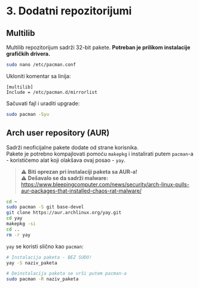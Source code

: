 # 3. Dodatni repozitorijumi
## Multilib
Multilib repozitorijum sadrži 32-bit pakete. **Potreban je prilikom instalacije grafičkih drivera.**

```sh
sudo nano /etc/pacman.conf
```

Ukloniti komentar sa linija:
```
[multilib]
Include = /etc/pacman.d/mirrorlist
```

Sačuvati fajl i uraditi upgrade:
```sh
sudo pacman -Syu
```

## Arch user repository (AUR)
Sadrži neoficijalne pakete dodate od strane korisnika.  
Pakete je potrebno kompajlovati pomoću `makepkg` i instalirati putem `pacman`-a - koristićemo alat koji olakšava ovaj posao - `yay`.  

> ⚠️ **Biti oprezan pri instalaciji paketa sa AUR-a!**  
> ⚠️ **Dešavalo se da sadrži malware:**  
>  https://www.bleepingcomputer.com/news/security/arch-linux-pulls-aur-packages-that-installed-chaos-rat-malware/

```sh
cd ~
sudo pacman -S git base-devel
git clone https://aur.archlinux.org/yay.git
cd yay
makepkg -si
cd ..
rm -r yay
```
`yay` se koristi slično kao `pacman`:
```sh
# Instalacija paketa - BEZ SUDO!
yay -S naziv_paketa

# Deinstalacija paketa se vrši putem pacman-a
sudo pacman -R naziv_paketa
```
